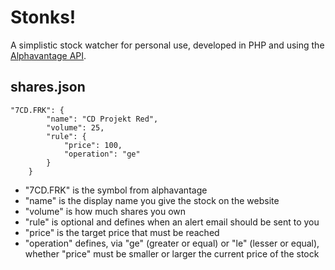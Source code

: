 # Stonks!

A simplistic stock watcher for personal use, developed in PHP and using the [Alphavantage API](https://alphavantage.co).

## shares.json

```
"7CD.FRK": {
		"name": "CD Projekt Red",
		"volume": 25,
		"rule": {
			"price": 100,
			"operation": "ge"
		}
	}
```

* "7CD.FRK" is the symbol from alphavantage
* "name" is the display name you give the stock on the website
* "volume" is how much shares you own
* "rule" is optional and defines when an alert email should be sent to you
* "price" is the target price that must be reached
* "operation" defines, via "ge" (greater or equal) or "le" (lesser or equal), whether "price" must be smaller or larger the current price of the stock